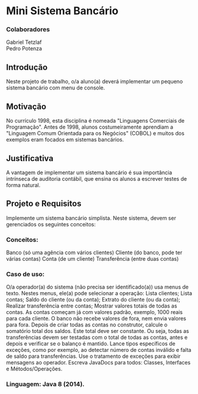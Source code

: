 # Mini Sistema Bancário

### Colaboradores
Gabriel Tetzlaf <br>
Pedro Potenza

## Introdução
Neste projeto de trabalho, o/a aluno(a) deverá implementar um pequeno sistema bancário com menu de console.

## Motivação
No currículo 1998, esta disciplina é nomeada "Linguagens Comerciais de Programação". Antes de 1998, alunos costumeiramente aprendiam a "Linguagem Comum Orientada para os Negócios" (COBOL) e muitos dos exemplos eram focados em sistemas bancários.

## Justificativa
A vantagem de implementar um sistema bancário é sua importância intrínseca de auditoria contábil, que ensina os alunos a escrever testes de forma natural.

## Projeto e Requisitos
Implemente um sistema bancário simplista. Neste sistema, devem ser gerenciados os seguintes conceitos:
### Conceitos:
Banco (só uma agência com vários clientes)
Cliente (do banco, pode ter várias contas)
Conta (de um cliente)
Transferência (entre duas contas)
### Caso de uso:
O/a operador(a) do sistema (não precisa ser identificado(a)) usa menus de texto.
Nestes menus, ele(a) pode selecionar a operação:
Lista clientes;
Lista contas;
Saldo do cliente (ou da conta);
Extrato do cliente (ou da conta);
Realizar transferência entre contas;
Mostrar valores totais de todas as contas.
As contas começam já com valores padrão, exemplo, 1000 reais para cada cliente.
O banco não recebe valores de fora, nem envia valores para fora. Depois de criar todas as contas no construtor, calcule o somatório total dos saldos. Este total deve ser constante. Ou seja, todas as transferências devem ser testadas com o total de todas as contas, antes e depois e verificar se o balanço é mantido.
Lance tipos específicos de exceções, como por exemplo, ao detectar número de contas inválido e falta de saldo para transferências. Use o tratamento de exceções para exibir mensagens ao operador.
Escreva JavaDocs para todos: Classes, Interfaces e Métodos/Operações.
### Linguagem: Java 8 (2014).